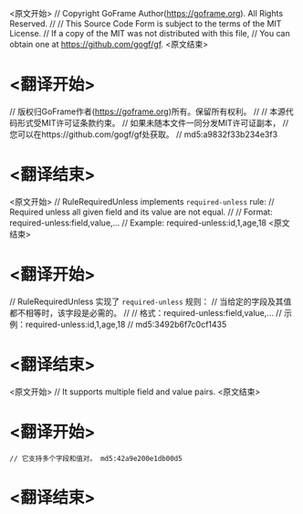 
<原文开始>
// Copyright GoFrame Author(https://goframe.org). All Rights Reserved.
//
// This Source Code Form is subject to the terms of the MIT License.
// If a copy of the MIT was not distributed with this file,
// You can obtain one at https://github.com/gogf/gf.
<原文结束>

# <翻译开始>
// 版权归GoFrame作者(https://goframe.org)所有。保留所有权利。
//
// 本源代码形式受MIT许可证条款约束。
// 如果未随本文件一同分发MIT许可证副本，
// 您可以在https://github.com/gogf/gf处获取。
// md5:a9832f33b234e3f3
# <翻译结束>


<原文开始>
// RuleRequiredUnless implements `required-unless` rule:
// Required unless all given field and its value are not equal.
//
// Format:  required-unless:field,value,...
// Example: required-unless:id,1,age,18
<原文结束>

# <翻译开始>
// RuleRequiredUnless 实现了 `required-unless` 规则：
// 当给定的字段及其值都不相等时，该字段是必需的。
//
// 格式：required-unless:field,value,...
// 示例：required-unless:id,1,age,18
// md5:3492b6f7c0cf1435
# <翻译结束>


<原文开始>
// It supports multiple field and value pairs.
<原文结束>

# <翻译开始>
	// 它支持多个字段和值对。 md5:42a9e200e1db00d5
# <翻译结束>

